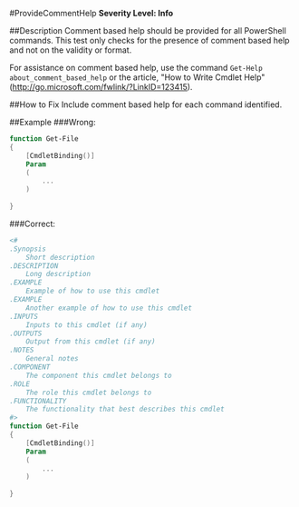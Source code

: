 #ProvideCommentHelp 
**Severity Level: Info**

##Description
Comment based help should be provided for all PowerShell commands. This test only checks for the presence of comment based help and not on the validity or format.

For assistance on comment based help, use the command ```Get-Help about_comment_based_help``` or the article, "How to Write Cmdlet Help" (http://go.microsoft.com/fwlink/?LinkID=123415).

##How to Fix
Include comment based help for each command identified.

##Example
###Wrong:
``` PowerShell
function Get-File
{
    [CmdletBinding()]
    Param
    (
        ...
    )
    
}
```

###Correct:
``` PowerShell
<#
.Synopsis
    Short description
.DESCRIPTION
    Long description
.EXAMPLE
    Example of how to use this cmdlet
.EXAMPLE
    Another example of how to use this cmdlet
.INPUTS
    Inputs to this cmdlet (if any)
.OUTPUTS
    Output from this cmdlet (if any)
.NOTES
    General notes
.COMPONENT
    The component this cmdlet belongs to
.ROLE
    The role this cmdlet belongs to
.FUNCTIONALITY
    The functionality that best describes this cmdlet
#>
function Get-File
{
    [CmdletBinding()]
    Param
    (
        ...
    )
    
}
```
